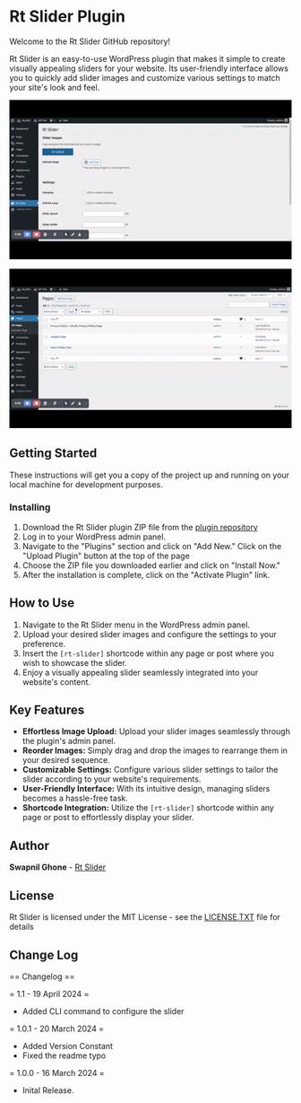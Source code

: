 
# Rt Slider Plugin

Welcome to the Rt Slider GitHub repository!

Rt Slider is an easy-to-use WordPress plugin that makes it simple to create visually appealing sliders for your website. Its user-friendly interface allows you to quickly add slider images and customize various settings to match your site's look and feel.

![](rt-backend.gif)

![](rt-frontend.gif)


## Getting Started

These instructions will get you a copy of the project up and running on your local machine for development purposes.
  

### Installing 

1.  Download the Rt Slider plugin ZIP file from the [plugin repository](https://github.com/swapnilghone/rt-slider)
2. Log in to your WordPress admin panel.
3. Navigate to the "Plugins" section and click on "Add New." Click on the "Upload Plugin" button at the top of the page
4. Choose the ZIP file you downloaded earlier and click on "Install Now."
5. After the installation is complete, click on the "Activate Plugin" link.


## How to Use

1.  Navigate to the Rt Slider menu in the WordPress admin panel.
3.  Upload your desired slider images and configure the settings to your preference.
4.  Insert the `[rt-slider]` shortcode within any page or post where you wish to showcase the slider.
5.  Enjoy a visually appealing slider seamlessly integrated into your website's content.
  
  ## Key Features

-   **Effortless Image Upload:** Upload your slider images seamlessly through the plugin's admin panel.
-    **Reorder Images:** Simply drag and drop the images to rearrange them in your desired sequence. 
-   **Customizable Settings:** Configure various slider settings to tailor the slider according to your website's requirements.
-   **User-Friendly Interface:** With its intuitive design, managing sliders becomes a hassle-free task.
-   **Shortcode Integration:** Utilize the `[rt-slider]` shortcode within any page or post to effortlessly display your slider.
  
  
## Author 

**Swapnil Ghone** - [Rt Slider](https://github.com/swapnilghone/rt-slider)

  

## License

  

Rt Slider is licensed under the MIT License - see the [LICENSE.TXT](LICENSE.TXT) file for details


## Change Log

== Changelog ==

= 1.1 - 19 April 2024 =
* Added CLI command to configure the slider

= 1.0.1 - 20 March 2024 =
* Added Version Constant
* Fixed the readme typo
 
= 1.0.0 - 16 March 2024 =
* Inital Release.  